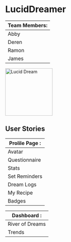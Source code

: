 # LucidDreamer

Team Members: |
--------------|
Abby          |
Deren         |
Ramon         |
James         |

<img src="http://cdn-7.spiritscienceandmetaphysics.com/wp-content/uploads/2013/12/lucid-dream.png" width="150px" alt="Lucid Dream"/>

## User Stories

Prolile Page : |
---------------|
Avatar         |
Questionnaire  |
Stats          |
Set Reminders  |
Dream Logs     |
My Recipe      |
Badges         |

Dashboard : |
------------|
River of Dreams|
Trends|